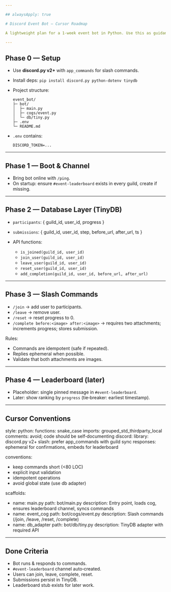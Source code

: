```yaml
---

## alwaysApply: true

# Discord Event Bot — Cursor Roadmap

A lightweight plan for a 1‑week event bot in Python. Use this as guidance in Cursor.

---
```


## Phase 0 — Setup

* Use **discord.py v2+** with `app_commands` for slash commands.
* Install deps: `pip install discord.py python-dotenv tinydb`
* Project structure:

  ```text
  event_bot/
  ├─ bot/
  │  ├─ main.py
  │  ├─ cogs/event.py
  │  └─ db/tiny.py
  ├─ .env
  └─ README.md
  ```
* `.env` contains:

  ```env
  DISCORD_TOKEN=...
  ```

---

## Phase 1 — Boot & Channel

* Bring bot online with `/ping`.
* On startup: ensure `#event-leaderboard` exists in every guild, create if missing.

---

## Phase 2 — Database Layer (TinyDB)

* `participants`: { guild\_id, user\_id, progress }
* `submissions`: { guild\_id, user\_id, step, before\_url, after\_url, ts }
* API functions:

  * `is_joined(guild_id, user_id)`
  * `join_user(guild_id, user_id)`
  * `leave_user(guild_id, user_id)`
  * `reset_user(guild_id, user_id)`
  * `add_completion(guild_id, user_id, before_url, after_url)`

---

## Phase 3 — Slash Commands

* `/join` → add user to participants.
* `/leave` → remove user.
* `/reset` → reset progress to 0.
* `/complete before:<image> after:<image>` → requires two attachments; increments progress; stores submission.

Rules:

* Commands are idempotent (safe if repeated).
* Replies ephemeral when possible.
* Validate that both attachments are images.

---

## Phase 4 — Leaderboard (later)

* Placeholder: single pinned message in `#event-leaderboard`.
* Later: show ranking by `progress` (tie‑breaker: earliest timestamp).

---

## Cursor Conventions

style:
python:
functions: snake\_case
imports: grouped\_std\_thirdparty\_local
comments: avoid; code should be self‑documenting
discord:
library: discord.py v2+
slash: prefer app\_commands with guild sync
responses: ephemeral for confirmations, embeds for leaderboard

conventions:

* keep commands short (<80 LOC)
* explicit input validation
* idempotent operations
* avoid global state (use db adapter)

scaffolds:

* name: main.py
  path: bot/main.py
  description: Entry point, loads cog, ensures leaderboard channel, syncs commands
* name: event\_cog
  path: bot/cogs/event.py
  description: Slash commands (/join, /leave, /reset, /complete)
* name: db\_adapter
  path: bot/db/tiny.py
  description: TinyDB adapter with required API

---

## Done Criteria

* Bot runs & responds to commands.
* `#event-leaderboard` channel auto‑created.
* Users can join, leave, complete, reset.
* Submissions persist in TinyDB.
* Leaderboard stub exists for later work.
